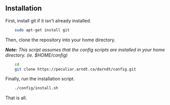 Installation
------------

First, install git if it isn't already installed.

```bash
    sudo apt-get install git
```

Then, clone the repository into your home directory.

_**Note:** This script assumes that the config scripts are installed in your
home directory. (ie. $HOME/config)_

```bash
    cd
    git clone https://peculiar.arndt.ca/darndt/config.git
```

Finally, run the installation script.

```bash
    ./config/install.sh
```

That is all.
